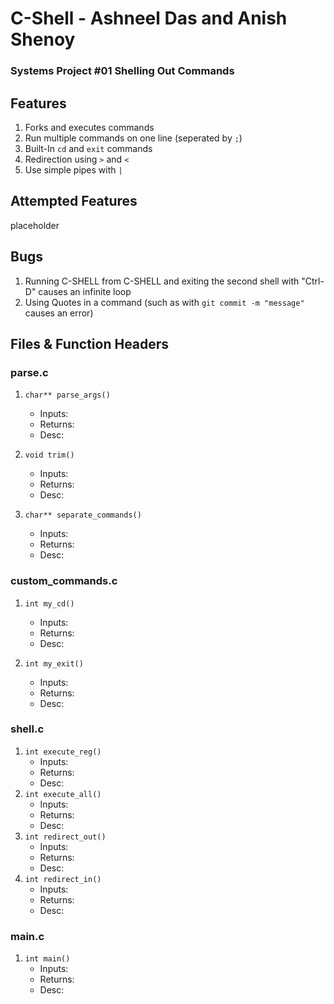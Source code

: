 # C-Shell - Ashneel Das and Anish Shenoy
### Systems Project #01 Shelling Out Commands

## Features
1. Forks and executes commands
2. Run multiple commands on one line (seperated by ```;```)
3. Built-In ```cd``` and ```exit``` commands
4. Redirection using ```>``` and ```<```
5. Use simple pipes with ```|```

## Attempted Features
placeholder

## Bugs
1. Running C-SHELL from C-SHELL and exiting the second shell with "Ctrl-D" causes an infinite loop
2. Using Quotes in a command (such as with ```git commit -m "message"``` causes an error)

## Files & Function Headers

### parse.c
  1. ```char** parse_args()```
      * Inputs:
      * Returns:
      * Desc:
  
  2. ```void trim()```
      * Inputs:
      * Returns:
      * Desc:

  3. ```char** separate_commands()```
      * Inputs:
      * Returns:
      * Desc:

### custom_commands.c
  1. ```int my_cd()```
      * Inputs:
      * Returns:
      * Desc:

  2. ```int my_exit()```
      * Inputs:
      * Returns:
      * Desc:

### shell.c
  1. ```int execute_reg()```
      * Inputs:
      * Returns:
      * Desc:
  2. ```int execute_all()```
      * Inputs:
      * Returns:
      * Desc:
  3. ```int redirect_out()```
      * Inputs:
      * Returns:
      * Desc:
  4. ```int redirect_in()```
      * Inputs:
      * Returns:
      * Desc:

### main.c
  1. ```int main()```
      * Inputs:
      * Returns:
      * Desc:
